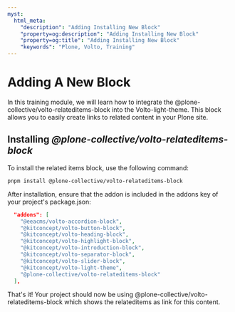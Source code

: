 ```yaml
---
myst:
  html_meta:
    "description": "Adding Installing New Block"
    "property=og:description": "Adding Installing New Block"
    "property=og:title": "Adding Installing New Block"
    "keywords": "Plone, Volto, Training"
---
```



# Adding A New Block

In this training module, we will learn how to integrate the @plone-collective/volto-relateditems-block into the Volto-light-theme. This block allows you to easily create links to related content in your Plone site.

## Installing *@plone-collective/volto-relateditems-block*

To install the related items block, use the following command:

```shell
pnpm install @plone-collective/volto-relateditems-block
```

After installation, ensure that the addon is included in the addons key of your project's package.json:

```json
  "addons": [
    "@eeacms/volto-accordion-block",
    "@kitconcept/volto-button-block",
    "@kitconcept/volto-heading-block",
    "@kitconcept/volto-highlight-block",
    "@kitconcept/volto-introduction-block",
    "@kitconcept/volto-separator-block",
    "@kitconcept/volto-slider-block",
    "@kitconcept/volto-light-theme",
    "@plone-collective/volto-relateditems-block"
  ],
```

  That's it! Your project should now be using @plone-collective/volto-relateditems-block which shows the relateditems as link for this content.